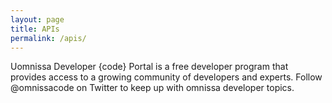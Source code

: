 ```yaml
---
layout: page
title: APIs
permalink: /apis/
---
```


Uomnissa Developer {code} Portal is a free developer program that provides access to 
a growing community of developers and experts. 
Follow @omnissacode on Twitter to keep up with omnissa developer topics.

